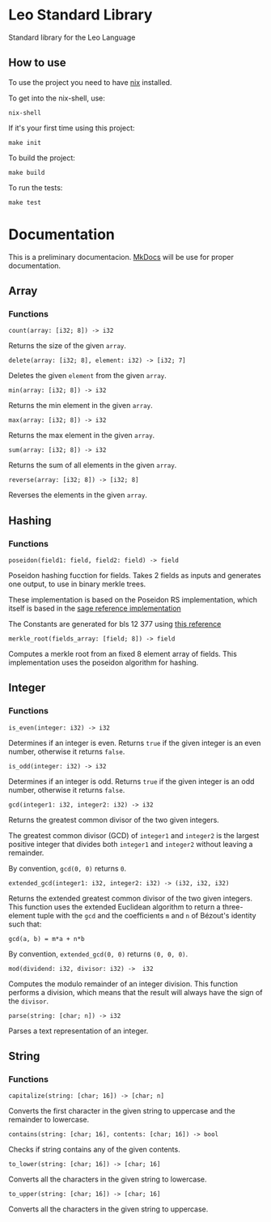 # Leo Standard Library

Standard library for the Leo Language

## How to use

To use the project you need to have [nix](https://nix.dev/tutorials/install-nix) installed.

To get into the nix-shell, use:

`nix-shell`

If it's your first time using this project:

`make init`

To build the project:

`make build`

To run the tests:

`make test`

# Documentation

This is a preliminary documentacion. [MkDocs](https://www.mkdocs.org/) will be use for proper documentation.

## Array

### Functions

```
count(array: [i32; 8]) -> i32
```
Returns the size of the given `array`. 

```
delete(array: [i32; 8], element: i32) -> [i32; 7]
```
Deletes the given `element` from the given `array`.

```
min(array: [i32; 8]) -> i32
```
Returns the min element in the given `array`.

```
max(array: [i32; 8]) -> i32
```
Returns the max element in the given `array`.

```
sum(array: [i32; 8]) -> i32
```
Returns the sum of all elements in the given `array`.

```
reverse(array: [i32; 8]) -> [i32; 8]
```
Reverses the elements in the given `array`.

## Hashing

### Functions
```
poseidon(field1: field, field2: field) -> field
```
Poseidon hashing fucction for fields.
Takes 2 fields as inputs and generates one output, to use in binary merkle trees.

These implementation is based on the Poseidon RS implementation, which itself is based in the 
[sage reference implementation](https://extgit.iaik.tugraz.at/krypto/hadeshash/-/blob/master/code/poseidonperm_x5_254_3.sage)
    
The Constants are generated for bls 12 377 using [this reference](https://extgit.iaik.tugraz.at/krypto/hadeshash/-/blob/master/code/generate_parameters_grain.sage)

```
merkle_root(fields_array: [field; 8]) -> field
```
Computes a merkle root from an fixed 8 element array of fields.
This implementation uses the poseidon algorithm for hashing.

## Integer

### Functions

```
is_even(integer: i32) -> i32
```
Determines if an integer is even.
Returns `true` if the given integer is an even number, otherwise it returns `false`.

```
is_odd(integer: i32) -> i32
```
Determines if an integer is odd.
Returns `true` if the given integer is an odd number, otherwise it returns `false`.

```
gcd(integer1: i32, integer2: i32) -> i32
```
Returns the greatest common divisor of the two given integers.

The greatest common divisor (GCD) of `integer1` and `integer2` is the largest positive integer that divides both `integer1` and `integer2` without leaving a remainder.

By convention, `gcd(0, 0)` returns `0`.

```
extended_gcd(integer1: i32, integer2: i32) -> (i32, i32, i32)
```
Returns the extended greatest common divisor of the two given integers.
This function uses the extended Euclidean algorithm to return a three-element tuple with the `gcd` and the coefficients `m` and `n` of Bézout's identity such that:

`gcd(a, b) = m*a + n*b`

By convention, `extended_gcd(0, 0)` returns `(0, 0, 0)`.

```
mod(dividend: i32, divisor: i32) ->  i32
```
Computes the modulo remainder of an integer division.
This function performs a division, which means that the result will always have the sign of the `divisor`.

```
parse(string: [char; n]) -> i32
```
Parses a text representation of an integer.

## String

### Functions

```
capitalize(string: [char; 16]) -> [char; n]
```
Converts the first character in the given string to uppercase and the remainder to lowercase.

```
contains(string: [char; 16], contents: [char; 16]) -> bool
```
Checks if string contains any of the given contents.

```
to_lower(string: [char; 16]) -> [char; 16]
```
Converts all the characters in the given string to lowercase.

```
to_upper(string: [char; 16]) -> [char; 16]
```
Converts all the characters in the given string to uppercase.
